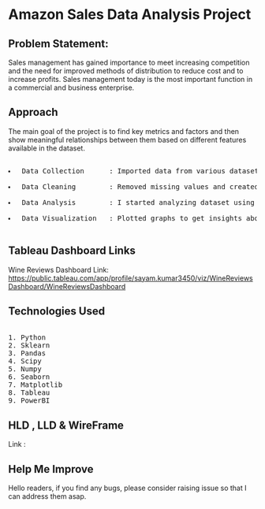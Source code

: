 # Amazon Sales Data Analysis Project
## Problem Statement:

<p>Sales management has gained importance to meet increasing competition and the need for improved methods of distribution to reduce cost and to increase profits. Sales management today is the most important function in a commercial and business enterprise.</p>

## Approach
<p>The main goal of the project is to find key metrics and factors and then show meaningful relationships between them based on different features available in the dataset.</p>
<pre> 
<li> Data Collection      : Imported data from various datasets available in the project using Pandas library. </li>
<li> Data Cleaning        : Removed missing values and created new features as per insights.</li>
<li> Data Analysis        : I started analyzing dataset using Pandas,Numpy,Matplotlib and Seaborn. </li>
<li> Data Visualization   : Plotted graphs to get insights about dependent and independent variables. Also used Tableau and PowerBI for data visulization. </li>
</pre>

## Tableau Dashboard Links
Wine Reviews Dashboard Link: https://public.tableau.com/app/profile/sayam.kumar3450/viz/WineReviewsDashboard/WineReviewsDashboard

## Technologies Used
<pre> 
1. Python 
2. Sklearn
3. Pandas
4. Scipy
5. Numpy
6. Seaborn
7. Matplotlib
8. Tableau 
9. PowerBI 
</pre>

## HLD , LLD & WireFrame
Link : 

## Help Me Improve
<p> Hello readers, if you find any bugs, please consider raising issue so that I can address them asap.</p>
